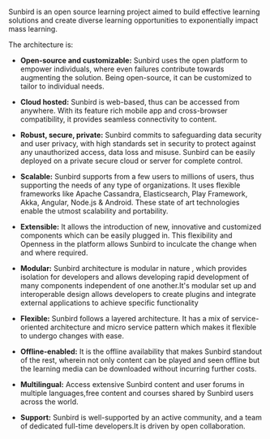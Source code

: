 
Sunbird is an open source learning project aimed to build effective learning solutions and create diverse learning opportunities to exponentially impact mass learning.

The architecture is:

* **Open-source and customizable:** Sunbird uses the open platform to empower individuals, where even failures contribute towards augmenting the solution. Being open-source, it can be customized to tailor to individual needs.

*  **Cloud hosted:** Sunbird is web-based, thus can be accessed from anywhere. With its feature rich mobile app and cross-browser compatibility, it provides seamless connectivity to content.

* **Robust, secure, private:** Sunbird commits to safeguarding data security and user privacy, with high standards set in security to protect against any unauthorized access, data loss and misuse. Sunbird can be easily deployed on a private secure cloud or server for complete control.

* **Scalable:** Sunbird supports from a few users to millions of users, thus supporting the needs of any type of organizations. It uses flexible frameworks like Apache Cassandra, Elasticsearch, Play Framework, Akka, Angular, Node.js & Android. These state of art technologies enable the utmost scalability and portability.

* **Extensible:** It allows the introduction of new, innovative and customized components which can be easily plugged in. This flexibility and Openness in the platform allows Sunbird to inculcate the change when and where required.

* **Modular:** Sunbird architecture is modular in nature , which provides isolation for developers and allows developing rapid development of many components independent of one another.It's modular set up and interoperable design allows developers to create plugins and integrate external applications to achieve specific functionality

*  **Flexible:** Sunbird follows a layered architecture. It has a mix of service-oriented architecture and micro service pattern which makes it flexible to undergo changes with ease.

* **Offline-enabled:** It is the offline availability that makes Sunbird standout of the rest, wherein not only content can be played and seen offline but the learning media can be downloaded without incurring further costs.

* **Multilingual:** Access extensive Sunbird content and user forums in multiple languages,free content and courses shared by Sunbird users across the world.

* **Support:** Sunbird is well-supported by an active  community, and a team of dedicated full-time developers.It is driven by open collaboration.
